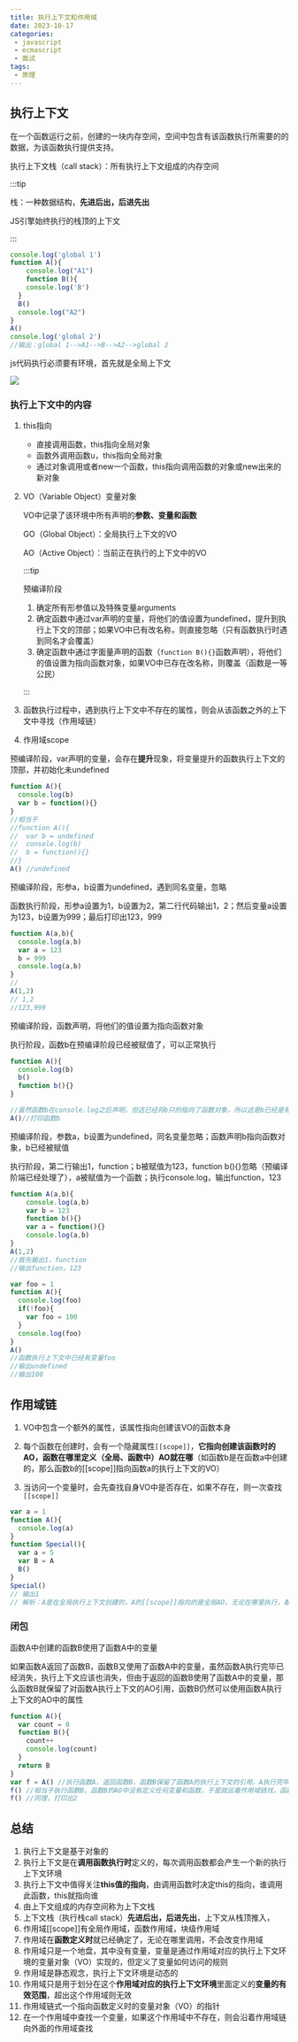 ```yaml
---
title: 执行上下文和作用域
date: 2023-10-17
categories:
 - javascript
 - ecmascript
 - 面试
tags:
 - 原理
---
```


## 执行上下文

在一个函数运行之前，创建的一块内存空间，空间中包含有该函数执行所需要的的数据，为该函数执行提供支持。

执行上下文栈（call stack）：所有执行上下文组成的内存空间

:::tip

栈：一种数据结构，**先进后出，后进先出**

JS引擎始终执行的栈顶的上下文

:::

```js
console.log('global 1')
function A(){
	console.log("A1")
	function B(){
    console.log('B')
  }
  B()
  console.log("A2")
}
A()
console.log('global 2')
//输出：global 1-->A1-->B-->A2-->global 2
```

js代码执行必须要有环境，首先就是全局上下文

![](./images/1697525941848.png)

### 执行上下文中的内容

1. this指向

   - 直接调用函数，this指向全局对象
   - 函数外调用函数u，this指向全局对象
   - 通过对象调用或者new一个函数，this指向调用函数的对象或new出来的新对象

2. VO（Variable Object）变量对象

   VO中记录了该环境中所有声明的**参数、变量和函数**

   GO（Global Object）：全局执行上下文的VO

   AO（Active Object）：当前正在执行的上下文中的VO

   :::tip

   预编译阶段

   1. 确定所有形参值以及特殊变量arguments
   2. 确定函数中通过var声明的变量，将他们的值设置为undefined，提升到执行上下文的顶部；如果VO中已有改名称，则直接忽略（只有函数执行时遇到同名才会覆盖）
   3. 确定函数中通过字面量声明的函数（`function B(){}`函数声明），将他们的值设置为指向函数对象，如果VO中已存在改名称，则覆盖（函数是一等公民）

   :::

3. 函数执行过程中，遇到执行上下文中不存在的属性，则会从该函数之外的上下文中寻找（作用域链）

3. 作用域scope

预编译阶段，var声明的变量，会存在**提升**现象，将变量提升的函数执行上下文的顶部，并初始化未undefined

```js
function A(){
  console.log(b)
  var b = function(){}
}
//相当于
//function A(){
//	var b = undefined
//  console.log(b)
//	b = function(){}
//}
A() //undefined
```

预编译阶段，形参a，b设置为undefined，遇到同名变量，忽略

函数执行阶段，形参a设置为1，b设置为2，第二行代码输出1，2；然后变量a设置为123，b设置为999；最后打印出123，999

```js
function A(a,b){
  console.log(a,b)
  var a = 123
  b = 999
  console.log(a,b)
}
//
A(1,2)
// 1,2
//123,999
```

预编译阶段，函数声明，将他们的值设置为指向函数对象

执行阶段，函数b在预编译阶段已经被赋值了，可以正常执行

```js
function A(){
  console.log(b)
  b()
  function b(){}
}

//虽然函数b在console.log之后声明，但这已经将b只的指向了函数对象，所以这是b已经是有值的了
A()//打印函数b
```

预编译阶段，参数a，b设置为undefined，同名变量忽略；函数声明b指向函数对象，b已经被赋值

执行阶段，第二行输出1，function；b被赋值为123，function b(){}忽略（预编译阶端已经处理了），a被赋值为一个函数；执行console.log，输出function，123

```js
function A(a,b){
	console.log(a,b)
	var b = 123
	function b(){}
	var a = function(){}
	console.log(a,b)
}
A(1,2)
//首先输出1，function
//输出function，123
```

```js
var foo = 1
function A(){
  console.log(foo)
  if(!foo){
    var foo = 100
  }
  console.log(foo)
}
A()
//函数执行上下文中已经有变量foo
//输出undefined
//输出100
```

## 作用域链

1. VO中包含一个额外的属性，该属性指向创建该VO的函数本身

2. 每个函数在创建时，会有一个隐藏属性`[[scope]]`，**它指向创建该函数时的AO，函数在哪里定义（全局、函数中）AO就在哪**（如函数b是在函数a中创建的，那么函数b的[[scope]]指向函数a的执行上下文的VO）
3. 当访问一个变量时，会先查找自身VO中是否存在，如果不存在，则一次查找`[[scope]]`

```js
var a = 1
function A(){
  console.log(a)
}
function Special(){
  var a = 5
  var B = A
  B()
}
Special()
// 输出1
// 解析：A是在全局执行上下文创建的，A的[[scope]]指向的是全局AO，无论在哪里执行，都不会变
```



### 闭包

函数A中创建的函数B使用了函数A中的变量

如果函数A返回了函数B，函数B又使用了函数A中的变量，虽然函数A执行完毕已经消失，执行上下文应该也消失，但由于返回的函数B使用了函数A中的变量，那么函数B就保留了对函数A执行上下文的AO引用，函数B仍然可以使用函数A执行上下文的AO中的属性

```js
function A(){
  var count = 0
  function B(){
    count++
    console.log(count)
  }
  return B
}
var f = A() //执行函数A，返回函数B，函数B保留了函数A的执行上下文的引用，A执行完毕，但count不会被垃圾回收
f() //相当于执行函数B，函数B的AO中没有定义任何变量和函数，于是就巡着作用域链找，函数B的[[scope]]指向函数A的AO，在函数A的AO中找到了count，执行count++，打印出1
f() //同理，打印出2
```

## 总结

1. 执行上下文是基于对象的
2. 执行上下文是在**调用函数执行时**定义的，每次调用函数都会产生一个新的执行上下文环境
3. 执行上下文中值得关注**this值的指向**，由调用函数时决定this的指向，谁调用此函数，this就指向谁
4. 由上下文组成的内存空间称为上下文栈
5. 上下文栈（执行栈call stack）**先进后出，后进先出**，上下文从栈顶推入，
6. 作用域[[scope]]有全局作用域，函数作用域，块级作用域
7. 作用域在**函数定义时**就已经确定了，无论在哪里调用，不会改变作用域
8. 作用域只是一个地盘，其中没有变量，变量是通过作用域对应的执行上下文环境的变量对象（VO）实现的，但定义了变量如何访问的规则
9. 作用域是静态观念，执行上下文环境是动态的
10. 作用域只是用于划分在这个**作用域对应的执行上下文环境**里面定义的**变量的有效范围**，超出这个作用域则无效
11. 作用域链式一个指向函数定义时的变量对象（VO）的指针
12. 在一个作用域中查找一个变量，如果这个作用域中不存在，则会沿着作用域链向外面的作用域查找